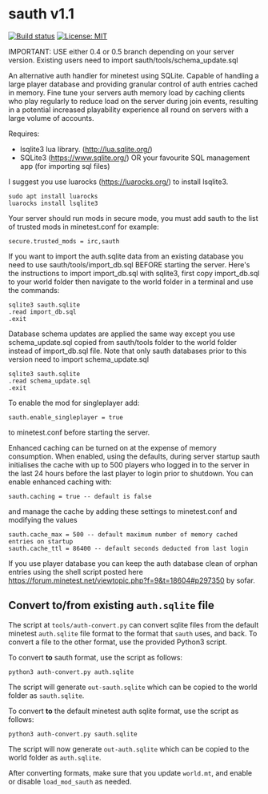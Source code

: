 # sauth v1.1
[![Build status](https://github.com/shivajiva101/sauth/workflows/Check%20&%20Release/badge.svg)](https://github.com/shivajiva101/sauth/actions)
[![License: MIT](https://img.shields.io/badge/License-MIT-yellow.svg)](https://opensource.org/licenses/MIT)

IMPORTANT: USE either 0.4 or 0.5 branch depending on your server version. Existing users need to import sauth/tools/schema_update.sql

An alternative auth handler for minetest using SQLite. Capable of handling a large player database and providing granular control of auth entries cached in memory. Fine tune your servers auth memory load by caching clients who play regularly to reduce load on the server during join events, resulting in a potential increased playability experience all round on servers with a large volume of accounts. 

Requires: 

* lsqlite3 lua library. (http://lua.sqlite.org/)
* SQLite3 (https://www.sqlite.org/) OR your favourite SQL management app (for importing sql files)

I suggest you use luarocks (https://luarocks.org/) to install lsqlite3.

	sudo apt install luarocks
	luarocks install lsqlite3

Your server should run mods in secure mode, you must add sauth to the list of trusted mods in minetest.conf for example:

	secure.trusted_mods = irc,sauth

If you want to import the auth.sqlite data from an existing database you need to use sauth/tools/import_db.sql BEFORE starting the server. Here's the instructions to import import_db.sql with sqlite3, first copy import_db.sql to your world folder then navigate to the world folder in a terminal and use the commands:

    sqlite3 sauth.sqlite
    .read import_db.sql
    .exit

Database schema updates are applied the same way except you use schema_update.sql copied from sauth/tools folder to the world folder instead of import_db.sql file. Note that only sauth databases prior to this version need to import schema_update.sql

    sqlite3 sauth.sqlite
    .read schema_update.sql
    .exit

To enable the mod for singleplayer add:

	sauth.enable_singleplayer = true

to minetest.conf before starting the server. 

Enhanced caching can be turned on at the expense of memory consumption. When enabled, using the defaults, during server startup sauth initialises the cache with up to 500 players who logged in to the server in the last 24 hours before the last player to login prior to shutdown. You can enable enhanced caching with:

	sauth.caching = true -- default is false
	
and manage the cache by adding these settings to minetest.conf and modifying the values

	sauth.cache_max = 500 -- default maximum number of memory cached entries on startup
	sauth.cache_ttl = 86400 -- default seconds deducted from last login

If you use player database you can keep the auth database clean of orphan entries using the shell script posted
here https://forum.minetest.net/viewtopic.php?f=9&t=18604#p297350 by sofar.

## Convert to/from existing `auth.sqlite` file

The script at `tools/auth-convert.py` can convert sqlite files from the default minetest `auth.sqlite` file format to the format that `sauth` uses, and back. To convert a file to the other format, use the provided Python3 script.

To convert **to** sauth format, use the script as follows:

    python3 auth-convert.py auth.sqlite

The script will generate `out-sauth.sqlite` which can be copied to the world folder as `sauth.sqlite`.

To convert **to** the default minetest auth sqlite format, use the script as follows:

    python3 auth-convert.py sauth.sqlite

The script will now generate `out-auth.sqlite` which can be copied to the world folder as `auth.sqlite`.

After converting formats, make sure that you update `world.mt`, and enable or disable `load_mod_sauth` as needed.

